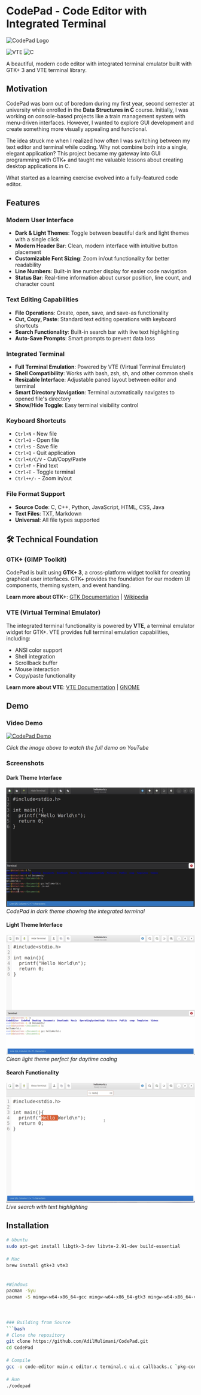 # CodePad - Code Editor with Integrated Terminal

![CodePad Logo](https://img.shields.io/badge/CodePad-Code%20Editor-blue?style=for-the-badge&logo=code&logoColor=white)

![VTE](https://img.shields.io/badge/VTE-Terminal-orange?style=flat-square)
![C](https://img.shields.io/badge/Language-C-blue?style=flat-square)

A beautiful, modern code editor with integrated terminal emulator built with GTK+ 3 and VTE terminal library.

##  Motivation

CodePad was born out of boredom during my first year, second semester at university while enrolled in the **Data Structures in C** course. Initially, I was working on console-based projects like a train management system with menu-driven interfaces. However, I wanted to explore GUI development and create something more visually appealing and functional.

The idea struck me when I realized how often I was switching between my text editor and terminal while coding. Why not combine both into a single, elegant application? This project became my gateway into GUI programming with GTK+ and taught me valuable lessons about creating desktop applications in C.

What started as a learning exercise evolved into a fully-featured code editor.

## Features

### **Modern User Interface**
- **Dark & Light Themes**: Toggle between beautiful dark and light themes with a single click
- **Modern Header Bar**: Clean, modern interface with intuitive button placement
- **Customizable Font Sizing**: Zoom in/out functionality for better readability
- **Line Numbers**: Built-in line number display for easier code navigation
- **Status Bar**: Real-time information about cursor position, line count, and character count

### **Text Editing Capabilities**
- **File Operations**: Create, open, save, and save-as functionality
- **Cut, Copy, Paste**: Standard text editing operations with keyboard shortcuts
- **Search Functionality**: Built-in search bar with live text highlighting
- **Auto-Save Prompts**: Smart prompts to prevent data loss

###  **Integrated Terminal**
- **Full Terminal Emulation**: Powered by VTE (Virtual Terminal Emulator)
- **Shell Compatibility**: Works with bash, zsh, sh, and other common shells
- **Resizable Interface**: Adjustable paned layout between editor and terminal
- **Smart Directory Navigation**: Terminal automatically navigates to opened file's directory
- **Show/Hide Toggle**: Easy terminal visibility control

###  **Keyboard Shortcuts**
- `Ctrl+N` - New file
- `Ctrl+O` - Open file
- `Ctrl+S` - Save file
- `Ctrl+Q` - Quit application
- `Ctrl+X/C/V` - Cut/Copy/Paste
- `Ctrl+F` - Find text
- `Ctrl+T` - Toggle terminal
- `Ctrl++/-` - Zoom in/out

### **File Format Support**
- **Source Code**: C, C++, Python, JavaScript, HTML, CSS, Java
- **Text Files**: TXT, Markdown
- **Universal**: All file types supported

## 🛠️ Technical Foundation

### GTK+ (GIMP Toolkit)
CodePad is built using **GTK+ 3**, a cross-platform widget toolkit for creating graphical user interfaces. GTK+ provides the foundation for our modern UI components, theming system, and event handling.

**Learn more about GTK+**: [GTK Documentation](https://docs.gtk.org/gtk3/) | [Wikipedia](https://en.wikipedia.org/wiki/GTK)

### VTE (Virtual Terminal Emulator)
The integrated terminal functionality is powered by **VTE**, a terminal emulator widget for GTK+. VTE provides full terminal emulation capabilities, including:
- ANSI color support
- Shell integration
- Scrollback buffer
- Mouse interaction
- Copy/paste functionality

**Learn more about VTE**: [VTE Documentation](https://lazka.github.io/pgi-docs/Vte-2.91/) | [GNOME](https://gitlab.gnome.org/GNOME/vte)

##  Demo

### Video Demo  
[![CodePad Demo](https://img.youtube.com/vi/XuBntZEpBrU/0.jpg)](https://youtube.com/watch?v=XuBntZEpBrU)


*Click the image above to watch the full demo on YouTube*

### Screenshots

#### Dark Theme Interface
![Dark Theme](./assets/dark-theme.png)
*CodePad in dark theme showing the integrated terminal*

#### Light Theme Interface
![Light Theme](./assets/light-theme.png)
*Clean light theme perfect for daytime coding*

#### Search Functionality
![Search](./assets/search-operation.png)
*Live search with text highlighting*

##  Installation

```bash
# Ubuntu
sudo apt-get install libgtk-3-dev libvte-2.91-dev build-essential

# Mac
brew install gtk+3 vte3


#Windows
pacman -Syu
pacman -S mingw-w64-x86_64-gcc mingw-w64-x86_64-gtk3 mingw-w64-x86_64-vte3 pkg-config



### Building from Source
```bash
# Clone the repository
git clone https://github.com/AdilMulimani/CodePad.git
cd CodePad

# Compile
gcc -o code-editor main.c editor.c terminal.c ui.c callbacks.c `pkg-config --cflags --libs gtk+-3.0 vte-2.91`

# Run
./codepad
```
